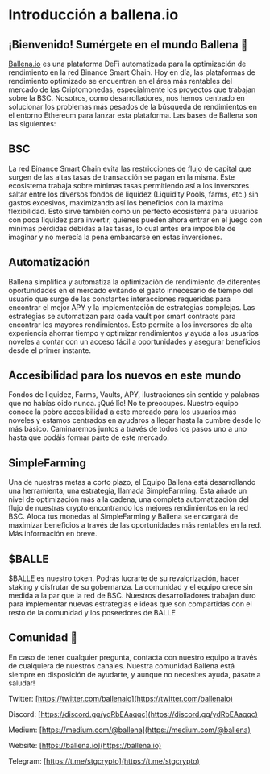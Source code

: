 # Introducción a ballena.io

## ¡Bienvenido! Sumérgete en el mundo Ballena 🐋

[Ballena.io](https://ballena.io) es una plataforma DeFi automatizada para la optimización de rendimiento en la red Binance Smart Chain. Hoy en día, las plataformas de rendimiento optimizado se encuentran en el área más rentables del mercado de las Criptomonedas, especialmente los proyectos que trabajan sobre la BSC. Nosotros, como desarrolladores, nos hemos centrado en solucionar los problemas más pesados de la búsqueda de rendimientos en el entorno Ethereum para lanzar esta plataforma. Las bases de Ballena son las siguientes:

## BSC

La red Binance Smart Chain evita las restricciones de flujo de capital que surgen de las altas tasas de transacción se pagan en la misma. Este ecosistema trabaja sobre mínimas tasas permitiendo así a los inversores saltar entre los diversos fondos de liquidez \(Liquidity Pools, farms, etc.\) sin gastos excesivos, maximizando así los beneficios con la máxima flexibilidad. Esto sirve también como un perfecto ecosistema para usuarios con poca liquidez para invertir, quienes pueden ahora entrar en el juego con mínimas pérdidas debidas a las tasas, lo cual antes era imposible de imaginar y no merecía la pena embarcarse en estas inversiones.

## Automatización

Ballena simplifica y automatiza la optimización de rendimiento de diferentes oportunidades en el mercado evitando el gasto innecesario de tiempo del usuario que surge de las constantes interacciones requeridas para encontrar el mejor APY y la implementación de estrategias complejas. Las estrategias se automatizan para cada vault por smart contracts para encontrar los mayores rendimientos. Esto permite a los inversores de alta experiencia ahorrar tiempo y optimizar rendimientos y ayuda a los usuarios noveles a contar con un acceso fácil a oportunidades y asegurar beneficios desde el primer instante.

## Accesibilidad para los nuevos en este mundo

Fondos de liquidez, Farms, Vaults, APY, ilustraciones sin sentido y palabras que no habías oido nunca. ¡Qué lío! No te preocupes. Nuestro equipo conoce la pobre accesibilidad a este mercado para los usuarios más noveles y estamos centrados en ayudaros a llegar hasta la cumbre desde lo más básico. Caminaremos juntos a través de todos los pasos uno a uno hasta que podáis formar parte de este mercado.

## SimpleFarming

Una de nuestras metas a corto plazo, el Equipo Ballena está desarrollando una herramienta, una estrategia, llamada SimpleFarming. Esta añade un nivel de optimización más a la cadena, una completa automatización del flujo de nuestras crypto encontrando los mejores rendimientos en la red BSC. Aloca tus monedas al SimpleFarming y Ballena se encargará de maximizar beneficios a través de las oportunidades más rentables en la red. Más información en breve.

## $BALLE

$BALLE es nuestro token. Podrás lucrarte de su revalorización, hacer staking y disfrutar de su gobernanza. La comunidad y el equipo crece sin medida a la par que la red de BSC. Nuestros desarrolladores trabajan duro para implementar nuevas estrategias e ideas que son compartidas con el resto de la comunidad y los poseedores de BALLE

## Comunidad 🐋

En caso de tener cualquier pregunta, contacta con nuestro equipo a través de cualquiera de nuestros canales. Nuestra comunidad Ballena está siempre en disposición de ayudarte, y aunque no necesites ayuda, pásate a saludar!

Twitter: [https://twitter.com/ballenaio](https://twitter.com/ballenaio)

Discord: [https://discord.gg/ydRbEAaqqc](https://discord.gg/ydRbEAaqqc)

Medium: [https://medium.com/@ballena](https://medium.com/@ballena)

Website: [https://ballena.io](https://ballena.io)

Telegram: [https://t.me/stgcrypto](https://t.me/stgcrypto)

